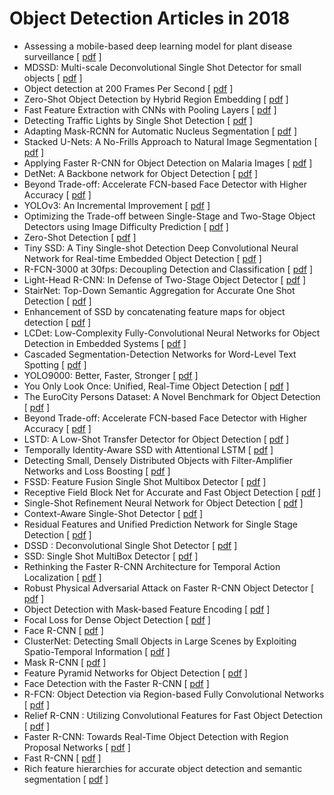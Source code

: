 # Object Detection Articles in 2018

+ Assessing a mobile-based deep learning model for plant disease surveillance [ [pdf](https://arxiv.org/abs/1805.08692) ]
+ MDSSD: Multi-scale Deconvolutional Single Shot Detector for small objects [ [pdf](https://arxiv.org/abs/1805.07009) ]
+ Object detection at 200 Frames Per Second [ [pdf](https://arxiv.org/abs/1805.06361) ]
+ Zero-Shot Object Detection by Hybrid Region Embedding [ [pdf](https://arxiv.org/abs/1805.06157) ]
+ Fast Feature Extraction with CNNs with Pooling Layers [ [pdf](https://arxiv.org/abs/1805.03096) ]
+ Detecting Traffic Lights by Single Shot Detection [ [pdf](https://arxiv.org/abs/1805.02523) ]
+ Adapting Mask-RCNN for Automatic Nucleus Segmentation [ [pdf](https://arxiv.org/abs/1805.00500) ]
+ Stacked U-Nets: A No-Frills Approach to Natural Image Segmentation [ [pdf](https://arxiv.org/abs/1804.10343) ]
+ Applying Faster R-CNN for Object Detection on Malaria Images [ [pdf](https://arxiv.org/abs/1804.09548) ]
+ DetNet: A Backbone network for Object Detection [ [pdf](https://arxiv.org/abs/1804.06215) ]
+ Beyond Trade-off: Accelerate FCN-based Face Detector with Higher Accuracy [ [pdf](https://arxiv.org/abs/1804.05197) ]
+ YOLOv3: An Incremental Improvement [ [pdf](https://arxiv.org/abs/1804.02767) ]
+ Optimizing the Trade-off between Single-Stage and Two-Stage Object Detectors using Image Difficulty Prediction [ [pdf](https://arxiv.org/abs/1803.08707) ]
+ Zero-Shot Detection [ [pdf](https://arxiv.org/abs/1803.07113) ]
+ Tiny SSD: A Tiny Single-shot Detection Deep Convolutional Neural Network for Real-time Embedded Object Detection [ [pdf](https://arxiv.org/abs/1802.06488) ]
+ R-FCN-3000 at 30fps: Decoupling Detection and Classification [ [pdf](https://arxiv.org/abs/1712.01802) ]
+ Light-Head R-CNN: In Defense of Two-Stage Object Detector [ [pdf](https://arxiv.org/abs/1711.07264) ]
+ StairNet: Top-Down Semantic Aggregation for Accurate One Shot Detection [ [pdf](https://arxiv.org/abs/1709.05788) ]
+ Enhancement of SSD by concatenating feature maps for object detection [ [pdf](https://arxiv.org/abs/1705.09587) ]
+ LCDet: Low-Complexity Fully-Convolutional Neural Networks for Object Detection in Embedded Systems [ [pdf](https://arxiv.org/abs/1705.05922) ]
+ Cascaded Segmentation-Detection Networks for Word-Level Text Spotting [ [pdf](https://arxiv.org/abs/1704.00834) ]
+ YOLO9000: Better, Faster, Stronger [ [pdf](https://arxiv.org/abs/1612.08242) ]
+ You Only Look Once: Unified, Real-Time Object Detection [ [pdf](https://arxiv.org/abs/1506.02640) ]
+ The EuroCity Persons Dataset: A Novel Benchmark for Object Detection [ [pdf](https://arxiv.org/abs/1805.07193) ]
+ Beyond Trade-off: Accelerate FCN-based Face Detector with Higher Accuracy [ [pdf](https://arxiv.org/abs/1804.05197) ]
+ LSTD: A Low-Shot Transfer Detector for Object Detection [ [pdf](https://arxiv.org/abs/1803.01529) ]
+ Temporally Identity-Aware SSD with Attentional LSTM [ [pdf](https://arxiv.org/abs/1803.00197) ]
+ Detecting Small, Densely Distributed Objects with Filter-Amplifier Networks and Loss Boosting [ [pdf](https://arxiv.org/abs/1802.07845) ]
+ FSSD: Feature Fusion Single Shot Multibox Detector [ [pdf](https://arxiv.org/abs/1712.00960) ]
+ Receptive Field Block Net for Accurate and Fast Object Detection [ [pdf](https://arxiv.org/abs/1711.07767) ]
+ Single-Shot Refinement Neural Network for Object Detection [ [pdf](https://arxiv.org/abs/1711.06897) ]
+ Context-Aware Single-Shot Detector [ [pdf](https://arxiv.org/abs/1707.08682) ]
+ Residual Features and Unified Prediction Network for Single Stage Detection [ [pdf](https://arxiv.org/abs/1707.05031) ]
+ DSSD : Deconvolutional Single Shot Detector [ [pdf](https://arxiv.org/abs/1701.06659) ]
+ SSD: Single Shot MultiBox Detector [ [pdf](https://arxiv.org/abs/1512.02325) ]
+ Rethinking the Faster R-CNN Architecture for Temporal Action Localization [ [pdf](https://arxiv.org/abs/1804.07667) ]
+ Robust Physical Adversarial Attack on Faster R-CNN Object Detector [ [pdf](https://arxiv.org/abs/1804.05810) ]
+ Object Detection with Mask-based Feature Encoding [ [pdf](https://arxiv.org/abs/1802.03934) ]
+ Focal Loss for Dense Object Detection [ [pdf](https://arxiv.org/abs/1708.02002) ]
+ Face R-CNN [ [pdf](https://arxiv.org/abs/1706.01061) ]
+ ClusterNet: Detecting Small Objects in Large Scenes by Exploiting Spatio-Temporal Information [ [pdf](https://arxiv.org/abs/1704.02694) ]
+ Mask R-CNN [ [pdf](https://arxiv.org/abs/1703.06870) ]
+ Feature Pyramid Networks for Object Detection [ [pdf](https://arxiv.org/abs/1612.03144) ]
+ Face Detection with the Faster R-CNN [ [pdf](https://arxiv.org/abs/1606.03473) ]
+ R-FCN: Object Detection via Region-based Fully Convolutional Networks [ [pdf](https://arxiv.org/abs/1605.06409) ]
+ Relief R-CNN : Utilizing Convolutional Features for Fast Object Detection [ [pdf](https://arxiv.org/abs/1601.06719) ]
+ Faster R-CNN: Towards Real-Time Object Detection with Region Proposal Networks [ [pdf](https://arxiv.org/abs/1506.01497) ]
+ Fast R-CNN [ [pdf](https://arxiv.org/abs/1504.08083) ]
+ Rich feature hierarchies for accurate object detection and semantic segmentation [ [pdf](https://arxiv.org/abs/1311.2524) ]
